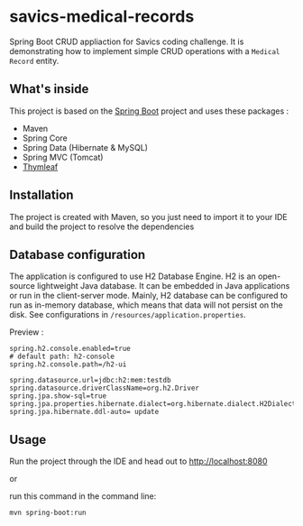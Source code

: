 # savics-medical-records

Spring Boot CRUD appliaction for Savics coding challenge.
It is demonstrating how to implement simple CRUD operations with a `Medical Record` entity.

## What's inside 
This project is based on the [Spring Boot](http://projects.spring.io/spring-boot/) project and uses these packages :
- Maven
- Spring Core
- Spring Data (Hibernate & MySQL)
- Spring MVC (Tomcat)
- [Thymleaf](https://thymeleaf.org)

## Installation 
The project is created with Maven, so you just need to import it to your IDE and build the project to resolve the dependencies

## Database configuration 

The application is configured to use H2 Database Engine.
H2 is an open-source lightweight Java database. It can be embedded in Java applications or run in the client-server mode. Mainly, H2 database can be configured to run as in-memory database, which means that data will not persist on the disk.
See configurations in `/resources/application.properties`.  

Preview :

```
spring.h2.console.enabled=true
# default path: h2-console
spring.h2.console.path=/h2-ui
 
spring.datasource.url=jdbc:h2:mem:testdb
spring.datasource.driverClassName=org.h2.Driver 
spring.jpa.show-sql=true
spring.jpa.properties.hibernate.dialect=org.hibernate.dialect.H2Dialect
spring.jpa.hibernate.ddl-auto= update
```

## Usage 
Run the project through the IDE and head out to [http://localhost:8080](http://localhost:8080)

or 

run this command in the command line:
```
mvn spring-boot:run
```
